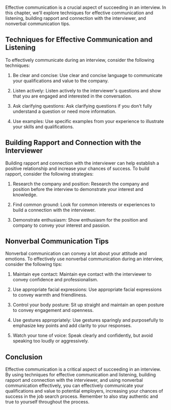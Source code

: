 
Effective communication is a crucial aspect of succeeding in an interview. In this chapter, we'll explore techniques for effective communication and listening, building rapport and connection with the interviewer, and nonverbal communication tips.

Techniques for Effective Communication and Listening
----------------------------------------------------

To effectively communicate during an interview, consider the following techniques:

1. Be clear and concise: Use clear and concise language to communicate your qualifications and value to the company.

2. Listen actively: Listen actively to the interviewer's questions and show that you are engaged and interested in the conversation.

3. Ask clarifying questions: Ask clarifying questions if you don't fully understand a question or need more information.

4. Use examples: Use specific examples from your experience to illustrate your skills and qualifications.

Building Rapport and Connection with the Interviewer
----------------------------------------------------

Building rapport and connection with the interviewer can help establish a positive relationship and increase your chances of success. To build rapport, consider the following strategies:

1. Research the company and position: Research the company and position before the interview to demonstrate your interest and knowledge.

2. Find common ground: Look for common interests or experiences to build a connection with the interviewer.

3. Demonstrate enthusiasm: Show enthusiasm for the position and company to convey your interest and passion.

Nonverbal Communication Tips
----------------------------

Nonverbal communication can convey a lot about your attitude and emotions. To effectively use nonverbal communication during an interview, consider the following tips:

1. Maintain eye contact: Maintain eye contact with the interviewer to convey confidence and professionalism.

2. Use appropriate facial expressions: Use appropriate facial expressions to convey warmth and friendliness.

3. Control your body posture: Sit up straight and maintain an open posture to convey engagement and openness.

4. Use gestures appropriately: Use gestures sparingly and purposefully to emphasize key points and add clarity to your responses.

5. Watch your tone of voice: Speak clearly and confidently, but avoid speaking too loudly or aggressively.

Conclusion
----------

Effective communication is a critical aspect of succeeding in an interview. By using techniques for effective communication and listening, building rapport and connection with the interviewer, and using nonverbal communication effectively, you can effectively communicate your qualifications and value to potential employers, increasing your chances of success in the job search process. Remember to also stay authentic and true to yourself throughout the process.
